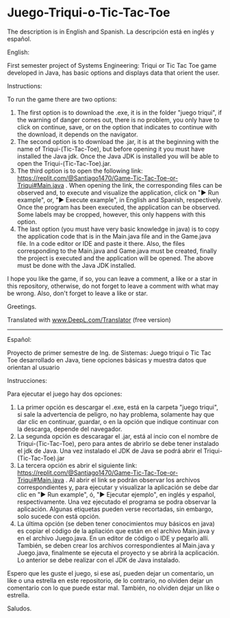 # Juego-Triqui-o-Tic-Tac-Toe

The description is in English and Spanish.
La descripción está en inglés y español.


English:

First semester project of Systems Engineering: Triqui or Tic Tac Toe game developed in Java, has basic options and displays data that orient the user.

Instructions:

To run the game there are two options:
  1.  The first option is to download the .exe, it is in the folder "juego triqui", if the warning of danger comes out, there is no problem, you only have to click on continue, save, or on the option that indicates to continue with the download, it depends on the navigator.
  2.  The second option is to download the .jar, it is at the beginning with the name of Triqui-(Tic-Tac-Toe), but before opening it you must have installed the Java jdk. Once the Java JDK is installed you will be able to open the Triqui-(Tic-Tac-Toe).jar.
  3.  The third option is to open the following link: https://replit.com/@Santiago1470/Game-Tic-Tac-Toe-or-Triqui#Main.java . When opening the link, the corresponding files can be observed and, to execute and visualize the application, click on "▶ Run example", or, "▶ Execute example", in English and Spanish, respectively. Once the program has been executed, the application can be observed. Some labels may be cropped, however, this only happens with this option.
  4.  The last option (you must have very basic knowledge in java) is to copy the application code that is in the Main.java file and in the Game.java file. In a code editor or IDE and paste it there. Also, the files corresponding to the Main.java and Game.java must be created, finally the project is executed and the application will be opened. The above must be done with the Java JDK installed.

I hope you like the game, if so, you can leave a comment, a like or a star in this repository, otherwise, do not forget to leave a comment with what may be wrong. Also, don't forget to leave a like or star.

Greetings.


Translated with www.DeepL.com/Translator (free version)


------------------------------------------------------------------------------------------------------------

Español:

Proyecto de primer semestre de Ing. de Sistemas: Juego triqui o Tic Tac Toe desarrollado en Java, tiene opciones básicas y muestra datos que orientan al usuario

Instrucciones:

Para ejecutar el juego hay dos opciones:
  1.  La primer opción es descargar el .exe, está en la carpeta "juego triqui", si sale la advertencia de peligro, no hay problema, solamente hay que dar clic en continuar, guardar, o en la opción que indique continuar con la descarga, depende del navegador.
  2.  La segunda opción es descaragar el .jar, está al incio con el nombre de Triqui-(Tic-Tac-Toe), pero para antes de abrirlo se debe tener instalado el jdk de Java. Una vez instalado el JDK de Java se podrá abrir el Triqui-(Tic-Tac-Toe).jar
  3.  La tercera opción es abrir el siguiente link: https://replit.com/@Santiago1470/Game-Tic-Tac-Toe-or-Triqui#Main.java . Al abrir el link se podrán observar los archivos correspondientes y, para ejecutar y visualizar la aplicación se debe dar clic en "▶ Run example", ó, "▶ Ejecutar ejemplo", en inglés y español, respectivamente. Una vez ejecutado el programa se podra observar la aplicación. Algunas etiquetas pueden verse recortadas, sin embargo, solo sucede con está opción.
  4.  La última opción (se deben tener conocimientos muy básicos en java) es copiar el código de la apliación que están en el archivo Main.java y en el archivo Juego.java. En un editor de código o IDE y pegarlo allí. También, se deben crear los archivos correspondientes al Main.java y Juego.java, finalmente se ejecuta el proyecto y se abrirá la acplicación. Lo anterior se debe realizar con el JDK de Java instalado.

Espero que les guste el juego, si ese así, pueden dejar un comentario, un like o una estrella en este repositorio, de lo contrario, no olviden dejar un comentario con lo que puede estar mal. También, no olviden dejar un like o estrella.

Saludos.

